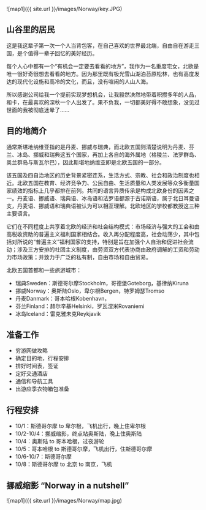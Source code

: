 ![map1]({{ site.url }}/images/Norway/key.JPG)

## 山谷里的居民

这是我这辈子第一次一个人当背包客，在自己喜欢的世界最北端，自由自在游走三国，是个值得一辈子回忆的美好经历。

每个人心中都有一个“有机会一定要去看看的地方”，我作为一名重度宅女，北欧是唯一很好奇很想去看看的地方。因为那里既有极光雪山湖泊苔原松林，也有高度发达的现代化设施和高冷的文化，而且，没有喧闹的人山人海。

所以感谢公司给我一个提前实现梦想机会，让我毅然决然地带着积攒多年的人品，和卡，在最喜欢的深秋一个人出发了。果不负我，一切都美好得不敢想象，没见过世面的我被彻底迷晕了……
 
## 目的地简介

通常斯堪地纳维亚指的是丹麦、挪威与瑞典，而北欧五国则清楚说明为丹麦、芬兰、冰岛、挪威和瑞典这五个国家，再加上各自的海外属地（格陵兰、法罗群岛、奥兰群岛与斯瓦尔巴），因此斯堪地纳维亚即是北欧五国的一部分。

该五国及四自治地区的历史背景紧密连系，生活方式、宗教、社会和政治制度也相近。北欧五国在教育、经济竞争力、公民自由、生活质量和人类发展等众多衡量国家绩效的指标上几乎都排在前列。共同的语言异质传承是构成北欧身份的因素之一。丹麦语、挪威语、瑞典语、冰岛语和法罗语都源于古诺斯语，属于北日耳曼语支，丹麦语、挪威语和瑞典语被认为可以相互理解。北欧地区的学校都教授这三种主要语言。

它们在不同程度上共享着北欧的经济和社会结构模式：市场经济与强大的工会和由高税收资助的普遍主义福利国家相结合。收入再分配程度高，社会动荡少，其中包括对所说的“普遍主义”福利国家的支持，特别是旨在加强个人自治和促进社会流动；涉及三方安排的社团主义制度，由劳资双方代表协商由政府调解的工资和劳动力市场政策；并致力于广泛的私有制，自由市场和自由贸易。 

北欧五国首都和一些旅游城市：
- 瑞典Sweden：斯德哥尔摩Stockholm，哥德堡Goteborg，基律纳Kiruna
- 挪威Norway：奥斯陆Oslo，卑尔根Bergen，特罗姆瑟Tromso
- 丹麦Danmark：哥本哈根Kobenhavn，
- 芬兰Finland：赫尔辛基Helsinki，罗瓦涅米Rovaniemi
- 冰岛Iceland：雷克雅未克Reykjavik

## 准备工作
- 穷游网做攻略
- 确定目的地，行程安排
- 排好时间表，签证
- 定好交通酒店
- 通信和导航工具
- 出游应季衣物箱包准备

## 行程安排
- 10/1：斯德哥尔摩 to 卑尔根，飞机出行，晚上住卑尔根
- 10/2-10/4：挪威缩影，终点站奥斯陆，晚上住奥斯陆
- 10/4：奥斯陆 to 哥本哈根，过夜游轮
- 10/5：哥本哈根 to 斯德哥尔摩，飞机出行，住斯德哥尔摩
- 10/6-10/7：斯德哥尔摩
- 10/8：斯德哥尔摩 to 北京 to 南京，飞机

## 挪威缩影 “Norway in a nutshell”

![map1]({{ site.url }}/images/Norway/map.jpg)


